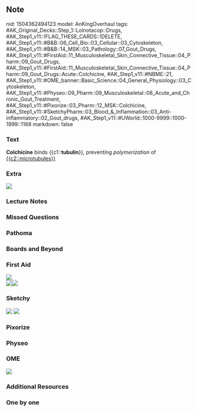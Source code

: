 ## Note
nid: 1504362494123
model: AnKingOverhaul
tags: #AK_Original_Decks::Step_1::Lolnotacop::Drugs, #AK_Step1_v11::!FLAG_THESE_CARDS::!DELETE, #AK_Step1_v11::#B&B::06_Cell_Bio::03_Cellular::03_Cytoskeleton, #AK_Step1_v11::#B&B::14_MSK::03_Pathology::07_Gout_Drugs, #AK_Step1_v11::#FirstAid::11_Musculoskeletal_Skin_Connective_Tissue::04_Pharm::09_Gout_Drugs, #AK_Step1_v11::#FirstAid::11_Musculoskeletal_Skin_Connective_Tissue::04_Pharm::09_Gout_Drugs::Acute::Colchicine, #AK_Step1_v11::#NBME::21, #AK_Step1_v11::#OME_banner::Basic_Science::04_General_Physiology::03_Cytoskeleton, #AK_Step1_v11::#Physeo::09_Pharm::09_Musculoskeletal::08_Acute_and_Chronic_Gout_Treatment, #AK_Step1_v11::#Pixorize::03_Pharm::12_MSK::Colchicine, #AK_Step1_v11::#SketchyPharm::03_Blood_&_Inflammation::03_Anti-inflammatory::02_Gout_drugs, #AK_Step1_v11::#UWorld::1000-9999::1000-1999::1168
markdown: false

### Text
<b>Colchicine</b> binds {{c1::<b>tubulin</b>}}, preventing
<i>polymerization</i> of <u>{{c2::microtubules}}</u>

### Extra
<img src="paste-4024384356791.jpg">

### Lecture Notes


### Missed Questions


### Pathoma


### Boards and Beyond


### First Aid
<div><img src="paste-121358595915779.jpg"></div>
<div><img src="paste-113215337922563.jpg"><img src=
"paste-123982820933635.jpg"></div>

### Sketchy
<img src="paste-583518551801857.jpg"> <img src=
"Screen%20Shot%202020-01-28%20at%206.45.13%20PM.png">

### Pixorize


### Physeo


### OME
<div class="ome-widget">
  <a href=
  "https://onlinemeded.org/spa/general-physiology/cytoskeleton/acquire?ref=anki">
  <img src="_OME_AnkiFlashcards_Lesson_5.png"></a>
</div>

### Additional Resources


### One by one

